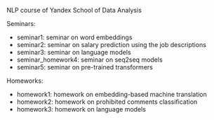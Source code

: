 NLP course of Yandex School of Data Analysis

Seminars:

* seminar1: seminar on word embeddings
* seminar2: seminar on salary prediction using the job descriptions
* seminar3: seminar on language models
* seminar_homework4: seminar on seq2seq models
* seminar5: seminar on pre-trained transformers

Homeworks:

* homework1: homework on embedding-based machine translation
* homework2: homework on prohibited comments classification
* homework3: homework on language models

